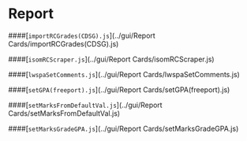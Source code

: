 Report
===

####[`importRCGrades(CDSG).js`](../gui/Report Cards/importRCGrades(CDSG).js)

####[`isomRCScraper.js`](../gui/Report Cards/isomRCScraper.js)

####[`lwspaSetComments.js`](../gui/Report Cards/lwspaSetComments.js)

####[`setGPA(freeport).js`](../gui/Report Cards/setGPA(freeport).js)

####[`setMarksFromDefaultVal.js`](../gui/Report Cards/setMarksFromDefaultVal.js)

####[`setMarksGradeGPA.js`](../gui/Report Cards/setMarksGradeGPA.js)